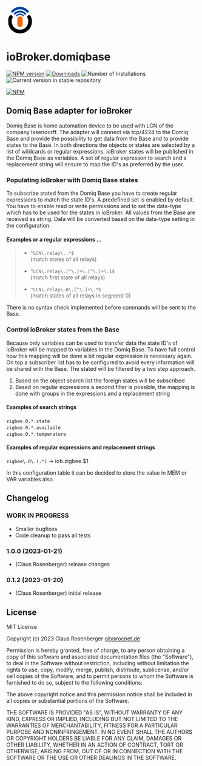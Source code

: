 ![Logo](admin/domiqbase.png)
# ioBroker.domiqbase

[![NPM version](https://img.shields.io/npm/v/iobroker.domiqbase.svg)](https://www.npmjs.com/package/iobroker.domiqbase)
[![Downloads](https://img.shields.io/npm/dm/iobroker.domiqbase.svg)](https://www.npmjs.com/package/iobroker.domiqbase)
![Number of Installations](https://iobroker.live/badges/domiqbase-installed.svg)
![Current version in stable repository](https://iobroker.live/badges/domiqbase-stable.svg)

[![NPM](https://nodei.co/npm/iobroker.domiqbase.png?downloads=true)](https://nodei.co/npm/iobroker.domiqbase/)

## Domiq Base adapter for ioBroker

Domiq Base is home automation device to be used with LCN of the company Issendorff. The adapter will connect via tcp/4224 to the Domiq Base and provide the possibility to get data from the Base and to provide states to the Base. In both directions the objects or states are selected by a list of wildcards or regular expressions. ioBroker states will be published in the Domiq Base as variables. A set of regular expressen to search and a replacement string will ensure to map the ID's as preferred by the user.

### Populating ioBroker with Domiq Base states

To subscribe stated from the Domiq Base you have to create regular expressions to match the state ID's. A predefined set is enabled by default. You have to enable read or write permissions and to set the data-type which has to be used for the states in ioBroker. All values from the Base are received as string. Data will be converted based on the data-type setting in the configuration.  
#### Examples or a regular expressions ...
>- `^LCN\.relay\..*$`  
>(match states of all relays)  
>  
>- `^LCN\.relay\.[^\.]+\.[^\.]+\.1$`  
>(match first state of all relays)  
>  
>- `^LCN\.relay\.0\.[^\.]+\.*$`  
>(match states of all relays in segment 0)  
  
There is no syntax check implemented before commands will be sent to the Base.

### Control ioBroker states from the Base

Because only variables can be used to transfer data the state ID's of ioBroker will be mapped to variables in the Domiq Base. To have full control how this mapping will be done a bit regular expression is necessary again. On top a subscriber list has to be configured to avoid every information will be shared with the Base. The stated will be filtered by a two step approach. 

1. Based on the object search list the foreign states will be subscribed
2. Based on regular expressions a second filter is possible, the mapping is done with groups in the expressions and a replacement string

#### Examples of search strings
`zigbee.0.*.state`  
`zigbee.0.*.available`  
`zigbee.0.*.temperature`  
#### Examples of regular expressions and replacement strings
`zigbee\.0\.(.*)` -> iob.zigbee.$1  
  
In this configuration table it can be decided to store the value in MEM or VAR variables also.



## Changelog
<!--
    Placeholder for the next version (at the beginning of the line):
    ## **WORK IN PROGRESS**
-->

### **WORK IN PROGRESS**
-   Smaller bugfixes
-   Code cleanup to pass all tests

### 1.0.0 (2023-01-21)
* (Claus Rosenberger) release changes

### 0.1.2 (2023-01-20)
* (Claus Rosenberger) initial release

## License
MIT License

Copyright (c) 2023 Claus Rosenberger <git@rocnet.de>

Permission is hereby granted, free of charge, to any person obtaining a copy
of this software and associated documentation files (the "Software"), to deal
in the Software without restriction, including without limitation the rights
to use, copy, modify, merge, publish, distribute, sublicense, and/or sell
copies of the Software, and to permit persons to whom the Software is
furnished to do so, subject to the following conditions:

The above copyright notice and this permission notice shall be included in all
copies or substantial portions of the Software.

THE SOFTWARE IS PROVIDED "AS IS", WITHOUT WARRANTY OF ANY KIND, EXPRESS OR
IMPLIED, INCLUDING BUT NOT LIMITED TO THE WARRANTIES OF MERCHANTABILITY,
FITNESS FOR A PARTICULAR PURPOSE AND NONINFRINGEMENT. IN NO EVENT SHALL THE
AUTHORS OR COPYRIGHT HOLDERS BE LIABLE FOR ANY CLAIM, DAMAGES OR OTHER
LIABILITY, WHETHER IN AN ACTION OF CONTRACT, TORT OR OTHERWISE, ARISING FROM,
OUT OF OR IN CONNECTION WITH THE SOFTWARE OR THE USE OR OTHER DEALINGS IN THE
SOFTWARE.

